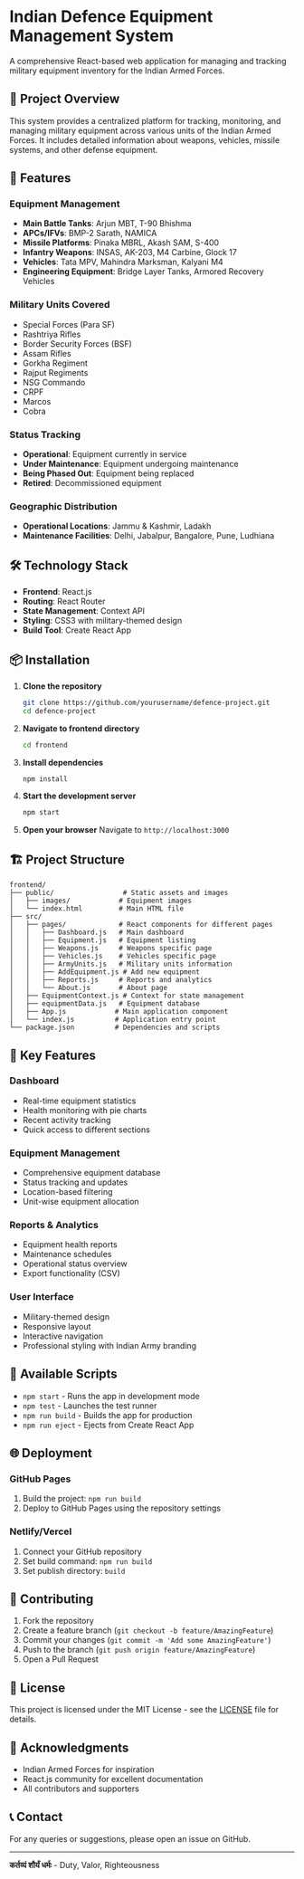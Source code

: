# Indian Defence Equipment Management System

A comprehensive React-based web application for managing and tracking military equipment inventory for the Indian Armed Forces.

## 🎯 Project Overview

This system provides a centralized platform for tracking, monitoring, and managing military equipment across various units of the Indian Armed Forces. It includes detailed information about weapons, vehicles, missile systems, and other defense equipment.

## 🚀 Features

### Equipment Management
- **Main Battle Tanks**: Arjun MBT, T-90 Bhishma
- **APCs/IFVs**: BMP-2 Sarath, NAMICA
- **Missile Platforms**: Pinaka MBRL, Akash SAM, S-400
- **Infantry Weapons**: INSAS, AK-203, M4 Carbine, Glock 17
- **Vehicles**: Tata MPV, Mahindra Marksman, Kalyani M4
- **Engineering Equipment**: Bridge Layer Tanks, Armored Recovery Vehicles

### Military Units Covered
- Special Forces (Para SF)
- Rashtriya Rifles
- Border Security Forces (BSF)
- Assam Rifles
- Gorkha Regiment
- Rajput Regiments
- NSG Commando
- CRPF
- Marcos
- Cobra

### Status Tracking
- **Operational**: Equipment currently in service
- **Under Maintenance**: Equipment undergoing maintenance
- **Being Phased Out**: Equipment being replaced
- **Retired**: Decommissioned equipment

### Geographic Distribution
- **Operational Locations**: Jammu & Kashmir, Ladakh
- **Maintenance Facilities**: Delhi, Jabalpur, Bangalore, Pune, Ludhiana

## 🛠️ Technology Stack

- **Frontend**: React.js
- **Routing**: React Router
- **State Management**: Context API
- **Styling**: CSS3 with military-themed design
- **Build Tool**: Create React App

## 📦 Installation

1. **Clone the repository**
   ```bash
   git clone https://github.com/yourusername/defence-project.git
   cd defence-project
   ```

2. **Navigate to frontend directory**
   ```bash
   cd frontend
   ```

3. **Install dependencies**
   ```bash
   npm install
   ```

4. **Start the development server**
   ```bash
   npm start
   ```

5. **Open your browser**
   Navigate to `http://localhost:3000`

## 🏗️ Project Structure

```
frontend/
├── public/                 # Static assets and images
│   ├── images/            # Equipment images
│   └── index.html         # Main HTML file
├── src/
│   ├── pages/             # React components for different pages
│   │   ├── Dashboard.js   # Main dashboard
│   │   ├── Equipment.js   # Equipment listing
│   │   ├── Weapons.js     # Weapons specific page
│   │   ├── Vehicles.js    # Vehicles specific page
│   │   ├── ArmyUnits.js   # Military units information
│   │   ├── AddEquipment.js # Add new equipment
│   │   ├── Reports.js     # Reports and analytics
│   │   └── About.js       # About page
│   ├── EquipmentContext.js # Context for state management
│   ├── equipmentData.js   # Equipment database
│   ├── App.js            # Main application component
│   └── index.js          # Application entry point
└── package.json          # Dependencies and scripts
```

## 🎨 Key Features

### Dashboard
- Real-time equipment statistics
- Health monitoring with pie charts
- Recent activity tracking
- Quick access to different sections

### Equipment Management
- Comprehensive equipment database
- Status tracking and updates
- Location-based filtering
- Unit-wise equipment allocation

### Reports & Analytics
- Equipment health reports
- Maintenance schedules
- Operational status overview
- Export functionality (CSV)

### User Interface
- Military-themed design
- Responsive layout
- Interactive navigation
- Professional styling with Indian Army branding

## 🔧 Available Scripts

- `npm start` - Runs the app in development mode
- `npm test` - Launches the test runner
- `npm run build` - Builds the app for production
- `npm run eject` - Ejects from Create React App

## 🌐 Deployment

### GitHub Pages
1. Build the project: `npm run build`
2. Deploy to GitHub Pages using the repository settings

### Netlify/Vercel
1. Connect your GitHub repository
2. Set build command: `npm run build`
3. Set publish directory: `build`

## 📝 Contributing

1. Fork the repository
2. Create a feature branch (`git checkout -b feature/AmazingFeature`)
3. Commit your changes (`git commit -m 'Add some AmazingFeature'`)
4. Push to the branch (`git push origin feature/AmazingFeature`)
5. Open a Pull Request

## 📄 License

This project is licensed under the MIT License - see the [LICENSE](LICENSE) file for details.

## 🙏 Acknowledgments

- Indian Armed Forces for inspiration
- React.js community for excellent documentation
- All contributors and supporters

## 📞 Contact

For any queries or suggestions, please open an issue on GitHub.

---

**कर्तव्यं शौर्यं धर्मः** - Duty, Valor, Righteousness 